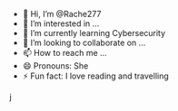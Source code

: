 - 👋 Hi, I’m @Rache277
- 👀 I’m interested in ...
- 🌱 I’m currently learning Cybersecurity
- 💞️ I’m looking to collaborate on ...
- 📫 How to reach me ...
- 😄 Pronouns: She
- ⚡ Fun fact: I love reading and travelling

<!---
Rache277/Rache277 is a ✨ special ✨ repository because its `README.md` (this file) appears on your GitHub profile.
You can click the Preview link to take a look at your changes.
--->
j


